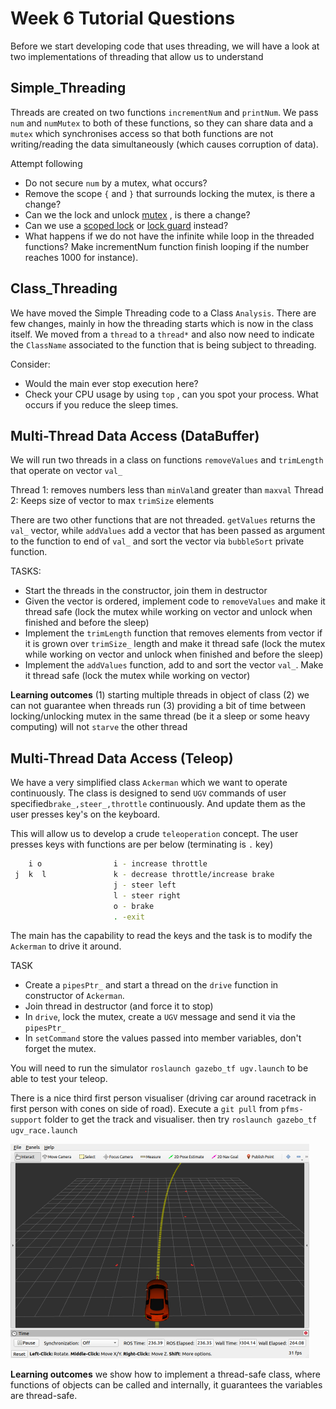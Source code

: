 Week 6 Tutorial Questions
=========================

Before we start developing code that uses threading, we will have a look at two implementations of threading that allow us to understand 

Simple_Threading
-----------------------------------------

Threads are created on two functions `incrementNum` and `printNum`.  We pass `num` and `numMutex` to both of these functions, so they can share data and a `mutex` which synchronises access so that both functions are not writing/reading the data simultaneously (which causes corruption of data). 

Attempt following

* Do not secure `num` by a mutex, what occurs?
* Remove the scope `{` and `}` that surrounds locking the mutex, is there a change?
* Can we the lock and unlock  [mutex](https://en.cppreference.com/w/cpp/thread/mutex) , is there a change?
* Can we use a [scoped lock](https://en.cppreference.com/w/cpp/thread/scoped_lock) or [lock guard](https://en.cppreference.com/w/cpp/thread/lock_guard) instead?
* What happens if we do not have the infinite while loop in the threaded functions?  Make incrementNum function finish looping if the number reaches 1000 for instance).

Class_Threading
-----------------------------------------

We have moved the Simple Threading code to a Class `Analysis`. There are few changes, mainly in how the threading starts which is now in the class itself. We moved from a `thread` to a `thread*` and also now need to indicate the `ClassName` associated to the function that is being subject to threading.

Consider:

* Would the main ever stop execution here? 
* Check your CPU usage by using `top` , can you spot your process. What occurs if you reduce the sleep times.

Multi-Thread Data Access (DataBuffer)
-------------------------

We will run two threads in a class on functions `removeValues` and `trimLength` that operate on vector `val_`

Thread 1: removes numbers less than `minVal`and greater than `maxval`
Thread 2: Keeps size of vector to max `trimSize` elements

There are two other functions that are not threaded. `getValues` returns the `val_` vector, while `addValues`  add a vector that has been passed as argument to the function to end of `val_` and  sort the vector via `bubbleSort` private function.

TASKS:
* Start the threads in the constructor, join them in destructor
* Given the vector is ordered, implement code to `removeValues` and make it thread safe (lock the mutex while working on vector and unlock when finished and before the sleep)
* Implement the `trimLength` function that removes elements from vector if it is grown over `trimSize_` length and make it thread safe (lock the mutex while working on vector and unlock when finished and before the sleep)
* Implement the `addValues` function, add to and sort the vector `val_`. Make it thread safe (lock the mutex while working on vector)

**Learning outcomes** (1) starting  multiple threads in object of class (2) we can not guarantee when threads run (3) providing a bit of time between locking/unlocking mutex in the same thread (be it a sleep or some heavy computing) will not `starve` the other thread

Multi-Thread Data Access (Teleop)
-------------------------

We have a very simplified class `Ackerman` which we want to operate continuously. The class is designed to send `UGV` commands of user specified`brake_,steer_,throttle`  continuously. And update them as the user presses key's on the keyboard.

This will allow us to develop a crude `teleoperation` concept. The user presses keys with functions are per below (terminating is `.` key)

```bash
    i o                i - increase throttle
 j  k  l               k - decrease throttle/increase brake
                       j - steer left
                       l - steer right
                       o - brake
                       . -exit
```

The main has the capability to read the keys and the task is to modify the `Ackerman` to drive it around.

TASK

* Create a `pipesPtr_` and start a thread on the `drive` function in constructor of `Ackerman`. 
* Join thread in destructor (and force it to stop)
* In `drive`, lock the mutex, create a `UGV` message and send it via the `pipesPtr_`
* In `setCommand` store the values passed into member variables, don't forget the mutex.

You will need to run the simulator `roslaunch gazebo_tf ugv.launch` to be able to test your teleop.

There is a nice third first person visualiser (driving car around racetrack in first person with cones on side of road). Execute a `git pull` from `pfms-support` folder to get the track and visualiser. then try `roslaunch gazebo_tf ugv_race.launch` 

<img src="./images/race_view.png" alt="race_view" style="zoom:50%;" />

**Learning outcomes** we show how to implement a thread-safe class, where functions of objects can be called and internally, it guarantees the variables are thread-safe. 
